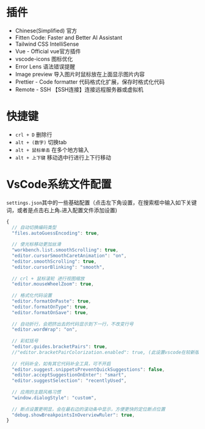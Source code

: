 # 插件

- Chinese(Simplified) 官方
- Fitten Code: Faster and Better AI Assistant
- Tailwind CSS IntelliSense
- Vue - Official vue官方插件
- vscode-icons 图标优化
- Error Lens 语法错误提醒
- Image preview 导入图片时鼠标放在上面显示图片内容
- Prettier - Code formatter 代码格式化扩展，保存时格式化代码
- Remote - SSH  【SSH连接】连接远程服务器或虚拟机



# 快捷键

- `crl + D` 删除行
- `alt + (数字)` 切换tab
- `alt + 鼠标单击` 在多个地方输入
- `alt + 上下键` 移动选中行进行上下行移动

# VsCode系统文件配置

`settings.json`其中的一些基础配置（点击左下角设置，在搜索框中输入如下关键词，或者是点击右上角<img src="C:\Users\ttn\Desktop\project\image\vscode文件配置\1.png" style="zoom: 33%;" />进入配置文件添加设置)

~~~js
{
  // 自动切换编码类型
  "files.autoGuessEncoding": true, 
      
  // 使光标移动更加丝滑
  "workbench.list.smoothScrolling": true,
  "editor.cursorSmoothCaretAnimation": "on",
  "editor.smoothScrolling": true,
  "editor.cursorBlinking": "smooth",
  
  // crl + 鼠标滚轮 进行视图缩放
  "editor.mouseWheelZoom": true,
   
  // 格式化代码设置
  "editor.formatOnPaste": true,
  "editor.formatOnType": true,
  "editor.formatOnSave": true,
      
  // 自动折行，会把挤出去的代码显示到下一行，不改变行号
  "editor.wordWrap": "on",
      
  // 彩虹括号
  "editor.guides.bracketPairs": true,
  //"editor.bracketPairColorization.enabled": true, (此设置vscode在较新版本已默认开启)
  
  // 代码补全，如有其它代码补全工具，可不开启
  "editor.suggest.snippetsPreventQuickSuggestions": false,
  "editor.acceptSuggestionOnEnter": "smart",
  "editor.suggestSelection": "recentlyUsed",
   
  // 应用的主题风格习惯
  "window.dialogStyle": "custom",
      
  // 断点设置更明显，会在最右边的滚动条中显示，方便更快的定位断点位置
  "debug.showBreakpointsInOverviewRuler": true,
}

~~~

